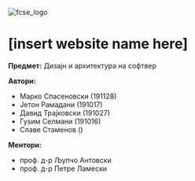 ![fcse_logo](https://2018.skopje.wordcamp.org/files/2018/09/Logo_FINKI_UKIM_EN.jpg)
# [insert website name here]

**Предмет:** Дизајн и архитектура на софтвер


**Автори:**
- Марко Спасеновски (191128)
- Јетон Рамадани (191017)
- Давид Трајковски (191027)
- Гуѕим Селмани (191016)
- Славе Стаменов ()


**Ментори:** 
- проф. д-р Љупчо Антовски
- проф. д-р Петре Ламески
